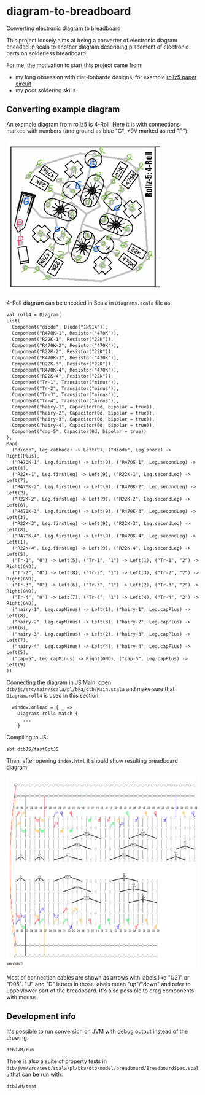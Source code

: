 # diagram-to-breadboard
Converting electronic diagram to breadboard

This project loosely aims at being a converter of electronic diagram encoded in scala to another diagram describing placement of electronic parts on solderless breadboard.  

For me, the motivation to start this project came from:
  * my long obsession with ciat-lonbarde designs, for example [rollz5 paper circuit](http://www.ciat-lonbarde.net/rollz5/index.html)
  * my poor soldering skills

## Converting example diagram

An example diagram from rollz5 is 4-Roll.  Here it is with connections marked with numbers (and ground as blue "G", +9V marked as red "P"):

<img src=./static/4roll.png width="400" height="400">

4-Roll diagram can be encoded in Scala in `Diagrams.scala` file as:

    val roll4 = Diagram(
    List(
      Component("diode", Diode("1N914")),
      Component("R470K-1", Resistor("470K")),
      Component("R22K-1", Resistor("22K")),
      Component("R470K-2", Resistor("470K")),
      Component("R22K-2", Resistor("22K")),
      Component("R470K-3", Resistor("470K")),
      Component("R22K-3", Resistor("22K")),
      Component("R470K-4", Resistor("470K")),
      Component("R22K-4", Resistor("22K")),
      Component("Tr-1", Transistor("minus")),
      Component("Tr-2", Transistor("minus")),
      Component("Tr-3", Transistor("minus")),
      Component("Tr-4", Transistor("minus")),
      Component("hairy-1", Capacitor(0d, bipolar = true)),
      Component("hairy-2", Capacitor(0d, bipolar = true)),
      Component("hairy-3", Capacitor(0d, bipolar = true)),
      Component("hairy-4", Capacitor(0d, bipolar = true)),
      Component("cap-5", Capacitor(0d, bipolar = true))
    ),
    Map(
      ("diode", Leg.cathode) -> Left(9), ("diode", Leg.anode) -> Right(Plus),
      ("R470K-1", Leg.firstLeg) -> Left(9), ("R470K-1", Leg.secondLeg) -> Left(4),
      ("R22K-1", Leg.firstLeg) -> Left(9), ("R22K-1", Leg.secondLeg) -> Left(7),
      ("R470K-2", Leg.firstLeg) -> Left(9), ("R470K-2", Leg.secondLeg) -> Left(2),
      ("R22K-2", Leg.firstLeg) -> Left(9), ("R22K-2", Leg.secondLeg) -> Left(6),
      ("R470K-3", Leg.firstLeg) -> Left(9), ("R470K-3", Leg.secondLeg) -> Left(3),
      ("R22K-3", Leg.firstLeg) -> Left(9), ("R22K-3", Leg.secondLeg) -> Left(8),
      ("R470K-4", Leg.firstLeg) -> Left(9), ("R470K-4", Leg.secondLeg) -> Left(1),
      ("R22K-4", Leg.firstLeg) -> Left(9), ("R22K-4", Leg.secondLeg) -> Left(5),
      ("Tr-1", "0") -> Left(5), ("Tr-1", "1") -> Left(1), ("Tr-1", "2") -> Right(GND),
      ("Tr-2", "0") -> Left(8), ("Tr-2", "1") -> Left(3), ("Tr-2", "2") -> Right(GND),
      ("Tr-3", "0") -> Left(6), ("Tr-3", "1") -> Left(2), ("Tr-3", "2") -> Right(GND),
      ("Tr-4", "0") -> Left(7), ("Tr-4", "1") -> Left(4), ("Tr-4", "2") -> Right(GND),
      ("hairy-1", Leg.capMinus) -> Left(1), ("hairy-1", Leg.capPlus) -> Left(8),
      ("hairy-2", Leg.capMinus) -> Left(3), ("hairy-2", Leg.capPlus) -> Left(6),
      ("hairy-3", Leg.capMinus) -> Left(2), ("hairy-3", Leg.capPlus) -> Left(7),
      ("hairy-4", Leg.capMinus) -> Left(4), ("hairy-4", Leg.capPlus) -> Left(5),
      ("cap-5", Leg.capMinus) -> Right(GND), ("cap-5", Leg.capPlus) -> Left(9)
    ))
      
Connecting the diagram in JS Main:  open `dtb/js/src/main/scala/pl/bka/dtb/Main.scala` and make sure that `Diagram.roll4` is used in this section:

      window.onload = { _ =>
        Diagrams.roll4 match {
          ...
        }

Compiling to JS:

    sbt dtbJS/fastOptJS
    
Then, after opening `index.html` it should show resulting breadboard diagram:

<img src=./static/4roll_breadboard.png width="1100" height="500">

Most of connection cables are shown as arrows with labels like "U21" or "D05".  "U" and "D" letters in those labels mean "up"/"down" and refer to upper/lower part of the breadboard.  It's also possible to drag components with mouse.

## Development info

It's possible to run conversion on JVM with debug output instead of the drawing:

    dtbJVM/run
    
There is also a suite of property tests in `dtb/jvm/src/test/scala/pl/bka/dtb/model/breadboard/BreadboardSpec.scala` that can be run with:

    dtbJVM/test
